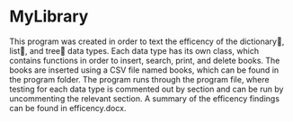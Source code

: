 # MyLibrary
This program was created in order to text the efficency of the dictionary📖, list📃, and tree🌳 data types.
Each data type has its own class, which contains functions in order to insert, search, print, and delete books.
The books are inserted using a CSV file named books, which can be found in the program folder.
The program runs through the program file, where testing for each data type is commented out by section and can be run by uncommenting the relevant section.
A summary of the efficency findings can be found in efficency.docx.
